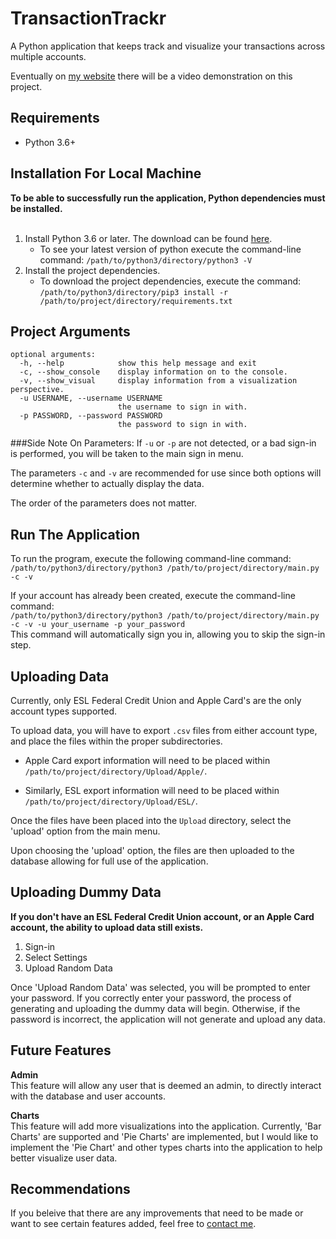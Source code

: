 # TransactionTrackr
A Python application that keeps track and visualize your transactions across multiple accounts.

Eventually on <a href="https://www.samueltregea.com/projects/" target="_blank">my website</a> there will be a video demonstration
on this project.


## Requirements
<ul>
    <li>Python 3.6+</li>
</ul>

## Installation For Local Machine
<strong>To be able to successfully run the application, Python dependencies must be installed.</strong>
<br><br>
1. Install Python 3.6 or later. The download can be found <a href="https://www.python.org/downloads/" target="_blank">here</a>.
   * To see your latest version of python execute the command-line command: `/path/to/python3/directory/python3 -V`
2. Install the project dependencies.
   * To download the project dependencies, execute the command: `/path/to/python3/directory/pip3 install -r /path/to/project/directory/requirements.txt`


## Project Arguments
```
optional arguments:
  -h, --help            show this help message and exit
  -c, --show_console    display information on to the console.
  -v, --show_visual     display information from a visualization perspective.
  -u USERNAME, --username USERNAME
                        the username to sign in with.
  -p PASSWORD, --password PASSWORD
                        the password to sign in with.
```

###Side Note On Parameters: 
If `-u` or `-p` are not detected, or a bad sign-in is performed, you will be taken to the main sign in menu.

The parameters `-c` and `-v` are recommended for use since both options will determine whether to actually display the data.

The order of the parameters does not matter.


## Run The Application
To run the program, execute the following command-line command:
`/path/to/python3/directory/python3 /path/to/project/directory/main.py -c -v`

If your account has already been created, execute the command-line command:<br>
`/path/to/python3/directory/python3 /path/to/project/directory/main.py -c -v -u your_username -p your_password`<br>
This command will automatically sign you in, allowing you to skip the sign-in step.


## Uploading Data
Currently, only ESL Federal Credit Union and Apple Card's are the only account types supported.

To upload data, you will have to export `.csv` files from either account type, and place the files within the proper subdirectories.

- Apple Card export information will need to be placed within `/path/to/project/directory/Upload/Apple/`.

- Similarly, ESL export information will need to be placed within `/path/to/project/directory/Upload/ESL/`.

Once the files have been placed into the `Upload` directory, select the 'upload' option from the main menu. 

Upon choosing the 'upload' option, the files are then uploaded to the database allowing for full use of the application.


## Uploading Dummy Data
<strong>If you don't have an ESL Federal Credit Union account, or an Apple Card account, the ability to upload data still exists.</strong>


1. Sign-in
2. Select Settings
3. Upload Random Data

Once 'Upload Random Data' was selected, you will be prompted to enter your password.
If you correctly enter your password, the process of generating and uploading the dummy data will begin.
Otherwise, if the password is incorrect, the application will not generate and upload any data.


## Future Features

<strong>Admin</strong><br>
This feature will allow any user that is deemed an admin, to directly interact with the database and user accounts.

<strong>Charts</strong><br>
This feature will add more visualizations into the application. Currently, 'Bar Charts' are supported and 'Pie Charts' are implemented,
but I would like to implement the 'Pie Chart' and other types charts into the application to help better visualize user data.


## Recommendations
If you beleive that there are any improvements that need to be made or want to see certain features added, feel free to <a href="https://samueltregea.com/contact/" target="_blank"> contact me</a>.
